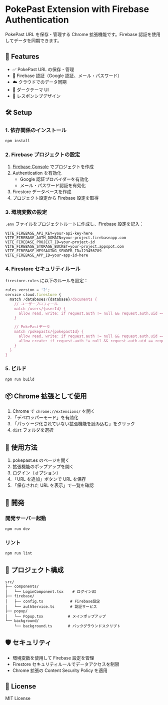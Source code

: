 # PokePast Extension with Firebase Authentication

PokePast URL を保存・管理する Chrome 拡張機能です。Firebase 認証を使用してデータを同期できます。

## 🚀 Features

-   ✅ PokePast URL の保存・管理
-   🔐 Firebase 認証（Google 認証、メール・パスワード）
-   ☁️ クラウドでのデータ同期
-   🌙 ダークテーマ UI
-   📱 レスポンシブデザイン

## 🛠️ Setup

### 1. 依存関係のインストール

```bash
npm install
```

### 2. Firebase プロジェクトの設定

1. [Firebase Console](https://console.firebase.google.com/) でプロジェクトを作成
2. Authentication を有効化
    - Google 認証プロバイダーを有効化
    - メール・パスワード認証を有効化
3. Firestore データベースを作成
4. プロジェクト設定から Firebase 設定を取得

### 3. 環境変数の設定

`.env` ファイルをプロジェクトルートに作成し、Firebase 設定を記入：

```env
VITE_FIREBASE_API_KEY=your-api-key-here
VITE_FIREBASE_AUTH_DOMAIN=your-project.firebaseapp.com
VITE_FIREBASE_PROJECT_ID=your-project-id
VITE_FIREBASE_STORAGE_BUCKET=your-project.appspot.com
VITE_FIREBASE_MESSAGING_SENDER_ID=123456789
VITE_FIREBASE_APP_ID=your-app-id-here
```

### 4. Firestore セキュリティルール

`firestore.rules` に以下のルールを設定：

```javascript
rules_version = '2';
service cloud.firestore {
  match /databases/{database}/documents {
    // ユーザープロフィール
    match /users/{userId} {
      allow read, write: if request.auth != null && request.auth.uid == userId;
    }

    // PokePastデータ
    match /pokepasts/{pokepastId} {
      allow read, write: if request.auth != null && request.auth.uid == resource.data.userId;
      allow create: if request.auth != null && request.auth.uid == request.resource.data.userId;
    }
  }
}
```

### 5. ビルド

```bash
npm run build
```

## 📦 Chrome 拡張として使用

1. Chrome で `chrome://extensions/` を開く
2. 「デベロッパーモード」を有効化
3. 「パッケージ化されていない拡張機能を読み込む」をクリック
4. `dist` フォルダを選択

## 🎯 使用方法

1. pokepast.es のページを開く
2. 拡張機能のポップアップを開く
3. ログイン（オプション）
4. 「URL を追加」ボタンで URL を保存
5. 「保存された URL を表示」で一覧を確認

## 🔧 開発

### 開発サーバー起動

```bash
npm run dev
```

### リント

```bash
npm run lint
```

## 📁 プロジェクト構成

```
src/
├── components/
│   └── LoginComponent.tsx    # ログインUI
├── firebase/
│   ├── config.ts            # Firebase設定
│   └── authService.ts       # 認証サービス
├── popup/
│   └── Popup.tsx           # メインポップアップ
└── background/
    └── background.ts       # バックグラウンドスクリプト
```

## 🛡️ セキュリティ

-   環境変数を使用して Firebase 設定を管理
-   Firestore セキュリティルールでデータアクセスを制限
-   Chrome 拡張の Content Security Policy を適用

## 📝 License

MIT License
